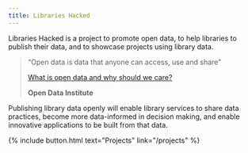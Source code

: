 ```yaml
---
title: Libraries Hacked
---
```


Libraries Hacked is a project to promote open data, to help libraries to publish their data, and to showcase projects using library data.

> &ldquo;Open data is data that anyone can access, use and share&rdquo;<br/>
>
> [What is open data and why should we care?](https://theodi.org/article/what-is-open-data-and-why-should-we-care/)<br/>
>
> **Open Data Institute**

Publishing library data openly will enable library services to share data practices, become more data-informed in decision making, and enable innovative applications to be built from that data.

{% include button.html text="Projects" link="/projects" %}
